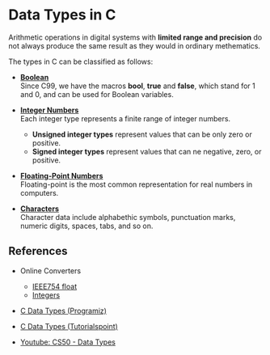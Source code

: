 # Data Types in C

Arithmetic operations in digital systems with **limited range and precision** do not always produce 
the same result as they would in ordinary methematics.

The types in C can be classified as follows:

* [**Boolean**](https://github.com/teiniker/teiniker-lectures-computerscience/tree/master/c-basics/types-operators-expressions/types/boolean)\
    Since C99, we have the macros **bool**, **true** and **false**, which stand for 1 and 0, and can be used for Boolean variables.

* [**Integer Numbers**](https://github.com/teiniker/teiniker-lectures-computerscience/tree/master/c-basics/types-operators-expressions/types/integer)\
    Each integer type represents a finite range of integer numbers. 
    * **Unsigned integer types** represent values that can be only zero or positive.
    * **Signed integer types** represent values that can ne negative, zero, or positive.
   
* [**Floating-Point Numbers**](https://github.com/teiniker/teiniker-lectures-computerscience/tree/master/c-basics/types-operators-expressions/types/floating-point)\
    Floating-point is the most common representation for real numbers in computers.

* [**Characters**](https://github.com/teiniker/teiniker-lectures-computerscience/tree/master/c-basics/types-operators-expressions/types/character)\
    Character data include alphabethic symbols, punctuation marks, numeric digits, spaces, tabs, and so on.


## References

* Online Converters
    * [IEEE754 float](https://www.binaryconvert.com/convert_float.html)
    * [Integers](https://www.rapidtables.com/convert/number/decimal-to-binary.html)

* [C Data Types (Programiz)](https://www.programiz.com/c-programming/c-data-types)

* [C Data Types (Tutorialspoint)](https://www.tutorialspoint.com/cprogramming/c_data_types.htm)

* [Youtube: CS50 - Data Types](https://youtu.be/Fc9htmvVZ9U)

